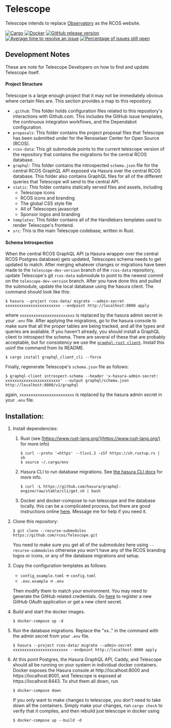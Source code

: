 # Telescope
Telescope intends to replace [Observatory](https://github.com/rcos/observatory-server) 
as the RCOS website.

[![Cargo](https://github.com/rcos/Telescope/actions/workflows/cargo.yml/badge.svg)](https://github.com/rcos/Telescope/actions/workflows/cargo.yml)
[![Docker](https://github.com/rcos/Telescope/actions/workflows/docker.yml/badge.svg)](https://github.com/rcos/Telescope/actions/workflows/docker.yml)
[![GitHub release version](https://img.shields.io/github/release/rcos/Telescope.svg)](https://github.com/rcos/Telescope/releases)
[![Average time to resolve an issue](http://isitmaintained.com/badge/resolution/rcos/Telescope.svg)](https://isitmaintained.com/project/rcos/Telescope)
[![Percentage of issues still open](http://isitmaintained.com/badge/open/rcos/Telescope.svg)](https://isitmaintained.com/project/rcos/Telescope)

## Development Notes
These are note for Telescope Developers on how to find and update Telescope 
itself.

#### Project Structure
Telescope is a large enough project that it may not be immediately obvious where
certain files are. This section provides a map to this repository.
- `.github`: This folder holds configuration files related to this repository's 
    interactions with Github.com. This includes the GitHub issue templates, the 
    continuous integration workflows, and the Dependabot configuration.
- `proposals`: This folder contains the project proposal files that Telescope has
    been submitted under for the Rensselaer Center for Open Source (RCOS).
- `rcos-data`: This git submodule points to the current telescope version of the
    repository that contains the migrations for the central RCOS database.  
- `graphql`: This folder contains the introspected `schema.json` file for the 
    central RCOS GraphQL API exposed via Hasura over the central RCOS database.
    This folder also contains GraphQL files for all of the different queries
    that Telescope will send to the central API.
- `static`: This folder contains statically served files and assets, including 
    - Telescope icons
    - RCOS icons and branding
    - The global CSS style file
    - All of Telescopes javascript
    - Sponsor logos and branding
- `templates`: This folder contains all of the Handlebars templates used to 
    render Telescope's frontend. 
- `src`: This is the main Telescope codebase, written in Rust.

#### Schema Introspection
When the central RCOS GraphQL API (a Hasura wrapper over the central RCOS Postgres database) 
gets updated, Telescopes schema needs to get updated to match. After merging whatever changes
or migrations have been made to the `telescope-dev-version` branch of the `rcos-data` repository,
update Telescope's git `rcos-data` submodule to point to the newest commit on the 
`telescope-dev-version` branch. After you have done this and pulled the submodule,
update the local database using the hasura client. The command should look like this:
```shell
$ hasura --project rcos-data/ migrate --admin-secret xxxxxxxxxxxxxxxxxxxxxxxx --endpoint http://localhost:8000 apply
``` 
where `xxxxxxxxxxxxxxxxxxxxxxxx` is replaced by the hasura admin secret in your `.env` file.
After applying the migrations, go to the hasura console to make sure that all the proper
tables are being tracked, and all the types and queries are available. 
If you haven't already, you should install a GraphQL client to introspect the schema. 
There are several of these that are probably acceptable, but for consistency we use 
the [`graphql-rust client`](https://github.com/graphql-rust/graphql-client/tree/master/graphql_client_cli). 
Install this usinf the command from its README.
```shell
$ cargo install graphql_client_cli --force
```
Finally, regenerate Telescope's `schema.json` file as follows:
```shell
$ graphql-client introspect-schema --header 'x-hasura-admin-secret: xxxxxxxxxxxxxxxxxxxxxxxx' --output graphql/schema.json http://localhost:8000/v1/graphql
```
again, `xxxxxxxxxxxxxxxxxxxxxxxx` is replaced by the hasura admin secret in your `.env` file.


## Installation:
1. Install dependencies:
    1. Rust (see [https://www.rust-lang.org/](https://www.rust-lang.org/) for more info)
        ```shell
        $ curl --proto '=https' --tlsv1.2 -sSf https://sh.rustup.rs | sh
        $ source ~/.cargo/env
        ```
    2. Hasura CLI to run database migrations. See 
       [the hasura CLI docs](https://hasura.io/docs/1.0/graphql/core/hasura-cli/install-hasura-cli.html#install-hasura-cli) 
       for more info.
        ```shell
        $ curl -L https://github.com/hasura/graphql-engine/raw/stable/cli/get.sh | bash
        ```
    3. Docker and docker-compose to run telescope and the database locally. 
       this can be a complicated process, but there are good instructions online 
       [here](https://docs.docker.com/get-docker/).
       Message me for help if you need it.
       
2. Clone this repository:
    ```shell script
    $ git clone --recurse-submodules https://github.com/rcos/Telescope.git
    ```
   You need to make sure you get all of the submodules here using 
   `--recurse-submodules` otherwise you won't have any of the RCOS branding
   logos or icons, or any of the database migrations and setup.

4. Copy the configuration templates as follows:
    - `config_example.toml` -> `config.toml`
    - `.env.example` -> `.env`
    
    Then modify them to match your environment. You may need to generate the 
    GitHub related credentials. Go [here](https://github.com/settings/applications/new)
    to register a new GitHub OAuth application or get a new client secret.
   
5. Build and start the docker images.
    ```shell
    $ docker-compose up -d 
    ```

6. Run the database migrations. Replace the "xx.." in the command with the admin 
   secret from your `.env` file. 
    ```shell
    $ hasura --project rcos-data/ migrate --admin-secret xxxxxxxxxxxxxxxxxxxxxxxx --endpoint http://localhost:8000 apply
    ``` 

7. At this point Postgres, the Hasura GraphQL API, Caddy, and Telescope should 
   all be running on your system in individual docker containers. Docker 
   exposes the Hasura console at http://localhost:8000 and https://localhost:8001, 
   and Telescope is exposed at https://localhost:8443. To shut them all down, run
   ```shell
   $ docker-compose down
   ```
   If you only want to make changes to telescope, you don't need to take down
   all the containers. Simply make your changes, run `cargo check` to verify 
   that it compiles, and then rebuild just telescope in docker using
   ```shell
   $ docker-compose up --build -d
   ```
